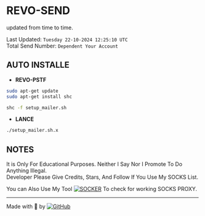 
# REVO-SEND

updated from time to time.  

Last Updated: `Tuesday 22-10-2024 12:25:10 UTC`  
Total Send Number: `Dependent Your Account`  

## AUTO INSTALLE

- **REVO-PSTF**

```bash
sudo apt-get update
sudo apt-get install shc
```

```bash
shc -f setup_mailer.sh
```

- **LANCE**

```bash
./setup_mailer.sh.x
```

## NOTES

It is Only For Educational Purposes. Neither I Say Nor I Promote To Do Anything Illegal.  
Developer Please Give Credits, Stars, And Follow If You Use My SOCKS List.  

You can Also Use My Tool [![SOCKER](https://img.shields.io/badge/Revo-Send-red)](https://github.com/REVOTRACK) To check for working SOCKS PROXY.

---
Made with 🐍 by [![GitHub](https://img.shields.io/badge/GitHub-Revo-red)](https://github.com/REVOTRACK)
